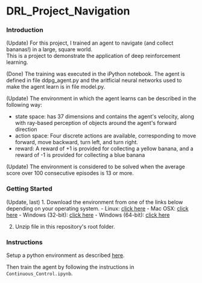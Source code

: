 # DRL_Project_Navigation

### Introduction
(Update) For this project, I trained an agent to navigate (and collect bananas!) in a large, square world.  
This is a project to demonstrate the application of deep reinforcement learning.

(Done) The training was executed in the iPython notebook. The agent is defined in file ddpg_agent.py and the aritficial neural networks used to make the agent learn is in file model.py.

(Update) The environment in which the agent learns can be described in the following way:
* state space: has 37 dimensions and contains the agent's velocity, along with ray-based perception of objects around the agent's forward direction
* action space: Four discrete actions are available, corresponding to move forward, move backward, turn left, and turn right.
* reward: A reward of +1 is provided for collecting a yellow banana, and a reward of -1 is provided for collecting a blue banana

(Update) The environment is considered to be solved when the average score over 100 consecutive episodes is 13 or more.

### Getting Started

(Update, last) 1. Download the environment from one of the links below depending on your operating system.
    - Linux: [click here](https://s3-us-west-1.amazonaws.com/udacity-drlnd/P1/Banana/Banana_Linux.zip)
    - Mac OSX: [click here](https://s3-us-west-1.amazonaws.com/udacity-drlnd/P1/Banana/Banana.app.zip)
    - Windows (32-bit): [click here](https://s3-us-west-1.amazonaws.com/udacity-drlnd/P1/Banana/Banana_Windows_x86.zip)
    - Windows (64-bit): [click here](https://s3-us-west-1.amazonaws.com/udacity-drlnd/P1/Banana/Banana_Windows_x86_64.zip)

2. Unzip file in this repository's root folder.

### Instructions

Setup a python environment as described [here](https://github.com/udacity/deep-reinforcement-learning#dependencies).

Then train the agent by following the instructions in `Continuous_Control.ipynb`. 
